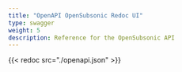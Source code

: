 ```yaml
---
title: "OpenAPI OpenSubsonic Redoc UI"
type: swagger
weight: 5
description: Reference for the OpenSubsonic API
---
```


{{< redoc src="./openapi.json" >}}

